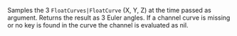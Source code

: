 Samples the 3 `FloatCurves|FloatCurve` (X, Y, Z) at the time passed as
argument. Returns the result as 3 Euler angles. If a channel curve is
missing or no key is found in the curve the channel is evaluated as nil.